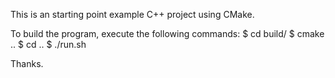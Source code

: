 This is an starting point example C++ project using CMake.

To build the program, execute the following commands:
$ cd build/
$ cmake ..
$ cd ..
$ ./run.sh

Thanks.  
